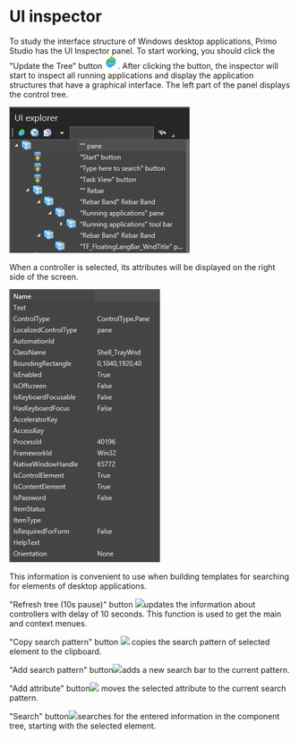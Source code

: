 # UI inspector

To study the interface structure of Windows desktop applications, Primo Studio has the UI Inspector panel. To start working, you should click the "Update the Tree" button ![](<../.gitbook/assets/0 (84).png>). After clicking the button, the inspector will start to inspect all running applications and display the application structures that have a graphical interface. The left part of the panel displays the control tree.

![](<../.gitbook/assets/1 (64).png>)

When a controller is selected, its attributes will be displayed on the right side of the screen.

![](<../.gitbook/assets/2 (14).png>)

This information is convenient to use when building templates for searching for elements of desktop applications.

"Refresh tree (10s pause)" button ![](https://firebasestorage.googleapis.com/v0/b/gitbook-28427.appspot.com/o/assets%2F-M-L9CGkriEo1\_2PfJzA%2F-M-fWe6B8c1\_AR8PDcxp%2F-M-fXuGifejSF8xWgqer%2FbtnRefreshWait.png?alt=media\&token=215b84ca-ab6a-4265-b94c-e76ef7a68f66)updates the information about controllers with delay of 10 seconds. This function is used to get the main and context menues.&#x20;

"Copy search pattern" button ![](https://firebasestorage.googleapis.com/v0/b/gitbook-28427.appspot.com/o/assets%2F-M-L9CGkriEo1\_2PfJzA%2F-M-fXwi4j8foQPkn5UTH%2F-M-fYb1G9XpW4Ux2wtkD%2FbtnCopy.png?alt=media\&token=7e7853ca-f795-47a6-8c13-ef583f6eebc4) copies the search pattern of selected element to the clipboard. &#x20;

"Add search pattern" button![](https://firebasestorage.googleapis.com/v0/b/gitbook-28427.appspot.com/o/assets%2F-M-L9CGkriEo1\_2PfJzA%2F-M-fXwi4j8foQPkn5UTH%2F-M-fYf-PnMsH5Ky\_XTR5%2FbtnSendPattern.png?alt=media\&token=c84bf794-aa48-407e-b1e8-6bad7afbc5e5)adds a new search bar to the current pattern.&#x20;

&#x20;"Add attribute" button![](https://firebasestorage.googleapis.com/v0/b/gitbook-28427.appspot.com/o/assets%2F-M-L9CGkriEo1\_2PfJzA%2F-M-fXwi4j8foQPkn5UTH%2F-M-fYhhzTDyMa6KBxin0%2FbtnSendProperty.png?alt=media\&token=b4d66602-d7cd-498e-bfaa-8f27ac474fad) moves the selected attribute to the current search pattern.‌

"Search" button![](https://firebasestorage.googleapis.com/v0/b/gitbook-28427.appspot.com/o/assets%2F-M-L9CGkriEo1\_2PfJzA%2F-M-fXwi4j8foQPkn5UTH%2F-M-fYkcklBSwzNqBIvFW%2FbtnSearch.png?alt=media\&token=b2c0e724-7db6-43b0-9234-0affd11deea3)searches for the entered information in the component tree, starting with the selected element.
